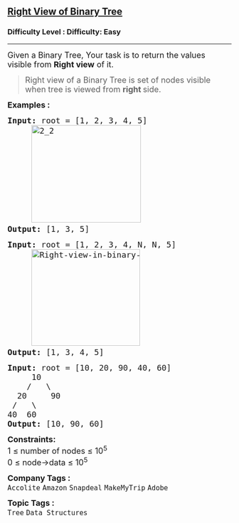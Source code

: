 <h2><a href="https://www.geeksforgeeks.org/problems/right-view-of-binary-tree/1?itm_source=geeksforgeeks&itm_medium=article&itm_campaign=practice_card">Right View of Binary Tree</a></h2><h3>Difficulty Level : Difficulty: Easy</h3><hr><div class="problems_problem_content__Xm_eO"><p><span style="font-size: 18px;">Given a Binary Tree, Your task is to return the values visible from <strong>Right view</strong> of it.</span></p>
<blockquote>
<p><span style="font-size: 18px;"> Right view of a Binary Tree is set of nodes visible when tree is viewed from <strong>right </strong>side.</span></p>
</blockquote>
<p><span style="font-size: 18px;"><strong>Examples :</strong></span></p>
<pre><span style="font-size: 18px;"><strong>Input: </strong>root = [1, 2, 3, 4, 5]
&nbsp; &nbsp; &nbsp;<img src="https://media.geeksforgeeks.org/wp-content/uploads/20240909100757/2_2.webp" alt="2_2" width="246" height="219">
<strong>Output: </strong>[1, 3, 5]
</span></pre>
<pre><span style="font-size: 18px;"><strong>Input: </strong>root = [1, 2, 3, 4, N, N, 5]
&nbsp;&nbsp;&nbsp;&nbsp;&nbsp;<img src="https://media.geeksforgeeks.org/wp-content/uploads/20240909100541/Right-view-in-binary-tree-1.webp" alt="Right-view-in-binary-tree-1" width="244" height="217">
<strong>Output: </strong>[1, 3, 4, 5]</span></pre>
<pre><span style="font-size: 18px;"><strong>Input: </strong>root = [10, 20, 90, 40, 60]
 &nbsp;&nbsp;&nbsp;&nbsp;10
 &nbsp;&nbsp;&nbsp;/&nbsp;&nbsp;&nbsp;\
 &nbsp;20&nbsp; &nbsp;&nbsp; 90
 /&nbsp;&nbsp; \
40&nbsp; 60 
<strong>Output: </strong>[10, 90, 60]</span></pre>
<p><span style="font-size: 18px;"><strong>Constraints:</strong></span><br><span style="font-size: 18px;">1 ≤ number of nodes ≤ 10<sup>5</sup></span><br><span style="font-size: 18px;">0 ≤ node-&gt;data ≤ 10<sup>5</sup></span></p></div><p><span style=font-size:18px><strong>Company Tags : </strong><br><code>Accolite</code>&nbsp;<code>Amazon</code>&nbsp;<code>Snapdeal</code>&nbsp;<code>MakeMyTrip</code>&nbsp;<code>Adobe</code>&nbsp;<br><p><span style=font-size:18px><strong>Topic Tags : </strong><br><code>Tree</code>&nbsp;<code>Data Structures</code>&nbsp;